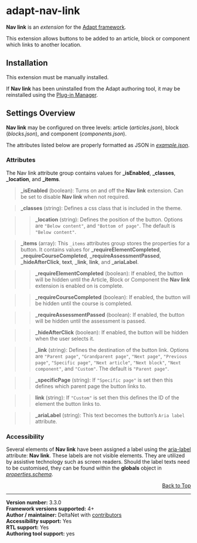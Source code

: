 # adapt-nav-link

**Nav link** is an *extension* for the [Adapt framework](https://github.com/adaptlearning/adapt_framework).   

This extension allows buttons to be added to an article, block or component which links to another location.

## Installation

This extension must be manually installed.

If **Nav link** has been uninstalled from the Adapt authoring tool, it may be reinstalled using the [Plug-in Manager](https://github.com/adaptlearning/adapt_authoring/wiki/Plugin-Manager).  

## Settings Overview

**Nav link** may be configured on three levels: article (*articles.json*), block (*blocks.json*), and component (*components.json*).

The attributes listed below are properly formatted as JSON in [*example.json*](https://github.com/deltanet/adapt-nav-link/blob/master/example.json).  

### Attributes

The Nav link attribute group contains values for **_isEnabled**, **_classes**, **_location**, and **_items**.

>**_isEnabled** (boolean):  Turns on and off the **Nav link** extension. Can be set to disable **Nav link** when not required.

>**_classes** (string):  Defines a css class that is included in the theme.

>>**_location** (string):  Defines the position of the button. Options are `"Below content"`, and `"Bottom of page"`. The default is `"Below content"`.

>**_items** (array): This `_items` attributes group stores the properties for a button. It contains values for **_requireElementCompleted**, **_requireCourseCompleted**, **_requireAssessmentPassed**, **_hideAfterClick**, **text**, **_link**, **link**, and **_ariaLabel**.  

>>**_requireElementCompleted** (boolean):  If enabled, the button will be hidden until the Article, Block or Component the **Nav link** extension is enabled on is complete.  

>>**_requireCourseCompleted** (boolean):  If enabled, the button will be hidden until the course is completed.  

>>**_requireAssessmentPassed** (boolean):  If enabled, the button will be hidden until the assessment is passed.  

>>**_hideAfterClick** (boolean):  If enabled, the button will be hidden when the user selects it.  

>>**_link** (string):  Defines the destination of the button link. Options are `"Parent page"`, `"Grandparent page"`, `"Next page"`, `"Previous page"`, `"Specific page"`, `"Next article"`, `"Next block"`, `"Next component"`, and `"Custom"`. The default is `"Parent page"`.

>>**_specificPage** (string):  If `"Specific page"` is set then this defines which parent page the button links to.

>>**link** (string):  If `"Custom"` is set then this defines the ID of the element the button links to.

>>**_ariaLabel** (string):  This text becomes the button’s `Aria label` attribute.  

### Accessibility
Several elements of **Nav link** have been assigned a label using the [aria-label](https://github.com/adaptlearning/adapt_framework/wiki/Aria-Labels) attribute: **Nav link**. These labels are not visible elements. They are utilized by assistive technology such as screen readers. Should the label texts need to be customised, they can be found within the **globals** object in [*properties.schema*](https://github.com/deltanet/adapt-achievements/blob/master/properties.schema).   
<div float align=right><a href="#top">Back to Top</a></div>

----------------------------
**Version number:**  3.3.0  
**Framework versions supported:**  4+  
**Author / maintainer:** DeltaNet with [contributors](https://github.com/deltanet/adapt-nav-link/graphs/contributors)  
**Accessibility support:** Yes  
**RTL support:** Yes  
**Authoring tool support:** yes
